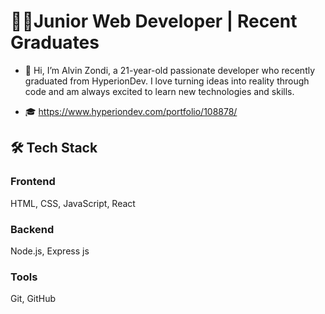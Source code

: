 # 👨‍💻Junior Web Developer | Recent Graduates

- 👋 Hi, I’m Alvin Zondi, a 21-year-old passionate developer who recently graduated from HyperionDev. I love turning ideas into reality through code and am always excited to learn new technologies and skills.
  
- 🎓 https://www.hyperiondev.com/portfolio/108878/
  
## 🛠️ Tech Stack
### Frontend

HTML, CSS, JavaScript, React

### Backend

Node.js, Express js

### Tools

Git, GitHub

